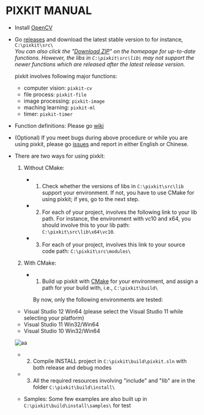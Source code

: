 PIXKIT MANUAL
=============

* Install [OpenCV](http://opencv.org/)

* Go [releases](http://goo.gl/GHfv9g "pixkit/releases") and download the latest stable version to for instance, `C:\pixkit\src\`  
  *You can also click the "[Download ZIP](https://github.com/yunfuliu/pixkit)" on the homepage for up-to-date functions. However, the libs in `C:\pixkit\src\lib\` may not support the newer functions which are released after the latest release version.*

	pixkit involves following major functions:
	- computer vision: `pixkit-cv`
	- file process: `pixkit-file`
	- image processing: `pixkit-image`
	- maching learning: `pixkit-ml`
	- timer: `pixkit-timer`

* Function definitions: Please go [wiki](https://github.com/yunfuliu/pixkit/wiki)

* (Optional) If you meet bugs during above procedure or while you are using pixkit, please go [issues](https://github.com/yunfuliu/pixkit/issues) and report in either English or Chinese.

* There are two ways for using pixkit:
  1. Without CMake:
     - 1) Check whether the versions of libs in `C:\pixkit\src\lib` support your environment. If not, you have to use CMake for using pixkit; if yes, go to the next step.
     - 2) For each of your project, involves the following link to your lib path. For instance, the environment with vc10 and x64, you should involve this to your lib path: `C:\pixkit\src\lib\x64\vc10`.
     - 3) For each of your project, involves this link to your source code path: `C:\pixkit\src\modules\`
  2. With CMake:

     - 1) Build up pixkit with [CMake](http://www.cmake.org/) for your environment, and assign a path for your build with, i.e., `C:\pixkit\build\`
	
		By now, only the following environments are tested:
	- Visual Studio 12 Win64 (please select the Visual Studio 11 while selecting your platform)
	- Visual Studio 11 Win32/Win64
	- Visual Studio 10 Win32/Win64

    ![aa](http://miupix.cc/dm/M45HRY/sample.jpg)

     - 2) Compile INSTALL project in `C:\pixkit\build\pixkit.sln` with both release and debug modes

     - 3) All the required resources involving "include" and "lib" are in the folder `C:\pixkit\build\install\`

	- Samples: Some few examples are also built up in `C:\pixkit\build\install\samples\` for test

